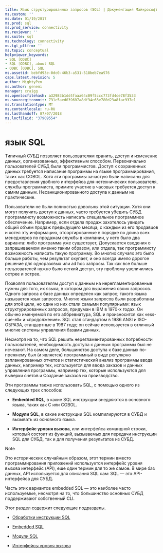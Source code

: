 ```yaml
---
title: Язык структурированных запросов (SQL) | Документация Майкрософт
ms.custom: ''
ms.date: 01/19/2017
ms.prod: sql
ms.prod_service: connectivity
ms.reviewer: ''
ms.suite: sql
ms.technology: connectivity
ms.tgt_pltfrm: ''
ms.topic: conceptual
helpviewer_keywords:
- SQL [ODBC]
- SQL [ODBC], about SQL
- ODBC [ODBC], SQL
ms.assetid: bebfd93e-0dc0-46b3-a531-518beb7ea976
caps.latest.revision: 5
author: MightyPen
ms.author: genemi
manager: craigg
ms.openlocfilehash: a32983b1dd4faaa64c09f5ccc773fd4ce78f3533
ms.sourcegitcommit: 731c5aed039607a8df34c63e780d23a8fac937e1
ms.translationtype: MT
ms.contentlocale: ru-RU
ms.lasthandoff: 07/07/2018
ms.locfileid: "37909554"
---
```

# <a name="structured-query-language-sql"></a>язык SQL
Типичный СУБД позволяет пользователям хранить, доступ и изменение данных, организованных, эффективным способом. Первоначально пользователей СУБД были программистов. Доступ к сохраненных данных требуется написание программы на языке программирования, таких как COBOL. Хотя эти программы зачастую были написаны для предоставления удобного интерфейса для нетехнических пользователя, службы программиста, примите участие в часовых требуется доступ к самим данным. Несанкционированного доступа к данным не практические.  
  
 Пользователи не были полностью довольны этой ситуации. Хотя они могут получить доступ к данных, часто требуется убедить СУБД программисту возможность написать специальное программное обеспечение. Например, если отдела продаж захотелось увидеть общий объем продаж предыдущего месяца, с каждым из его продавцов и хотел эту информацию, отсортированные в порядке по длина всех менеджеров по продажам службы в компании, у него было два варианта: либо программа уже существует, Допускается сведения о запрашиваемом именно таким образом, или отдела, так программисту возможность написать такую программу. Во многих случаях это было больше работы, чем результат окупает, и оно всегда имело дорогое решение для одноразовых или ad hoc запросы. Так как все больше пользователей нужно было легкий доступ, эту проблему увеличились острее и острее.  
  
 Позволяя пользователям доступ к данным на нерегламентированные нужны для того, их языка, в котором для выражения своих запросов. Одного запроса к базе данных определен как запрос; такого языка называется язык запросов. Многие языки запросов были разработаны для этой цели, но один из них стали самыми популярными: язык структурированных запросов, придуман в IBM в 1970-х годах. Он обычно именуемой по его аббревиатура, SQL и произносится как «ess-cue-ell» и «продолжение». SQL стал стандартом в 1986 ANSI и ISO-ОБРАЗА, стандартные в 1987 году; он сейчас используется в отличный многие системы управления базами данных.  
  
 Несмотря на то, что SQL решить нерегламентированных потребности пользователей, необходимость доступа к данным программы был не исчезают. На самом деле, большинство доступа к базе данных по-прежнему был (и является) программный в виде регулярно запланированных отчетов и статистический анализ программы ввода данных, например тех, используется для ввода заказов и данных управления программы, например тех, которые используются для выверки счетов и Создание заказов на производство.  
  
 Эти программы также использовать SQL, с помощью одного из следующих трех способов:  
  
-   **Embedded SQL**, в какие SQL инструкции внедряются в основного языка, таких как C или COBOL.  
  
-   **Модули SQL**, в какие инструкции SQL компилируются в СУБД и вызывать из основного языка.  
  
-   **Интерфейс уровня вызова**, или интерфейса командной строки, который состоит из функций, вызываемых для передачи инструкции SQL для СУБД, так и для получения результатов из СУБД.  
  
> [!NOTE]  
>  Это исторических случайным образом, этот термин вместо программирования приложений используется интерфейс уровня вызова интерфейс (API), еще один термин для то же самое. В мире баз данных, API используется для описания SQL сам: SQL — это API-интерфейса для СУБД.  
  
 Часть этих вариантов embedded SQL — это наиболее часто используемые, несмотря на то, что большинство основных СУБД поддерживают собственный CLI.  
  
 Этот раздел содержит следующие подразделы.  
  
-   [Обработки инструкции SQL](../../odbc/reference/processing-a-sql-statement.md)  
  
-   [Embedded SQL](../../odbc/reference/embedded-sql.md)  
  
-   [Модули SQL](../../odbc/reference/sql-modules.md)  
  
-   [Интерфейсы уровня вызова](../../odbc/reference/call-level-interfaces.md)
